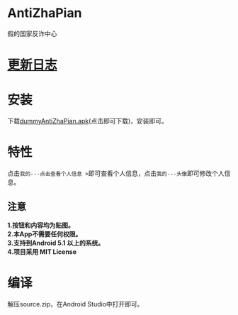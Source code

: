 # AntiZhaPian
假的国家反诈中心  
# [更新日志](https://github.com/Blackmesa-Canteen/AntiZhaPian/blob/main/CHANGELOG.md)

# 安装
下载[dummyAntiZhaPian.apk](https://github.com/Blackmesa-Canteen/AntiZhaPian/blob/main/dummyAntiZhaPian.apk)(点击即可下载)，安装即可。    
# 特性  
点击```我的---点击查看个人信息 >```即可查看个人信息，点击```我的---头像```即可修改个人信息。    
## 注意
**1.按钮和内容均为贴图。**  
**2.本App不需要任何权限。**  
**3.支持到Android 5.1 以上的系统。**  
**4.项目采用 MIT License**

# 编译
解压source.zip，在Android Studio中打开即可。
